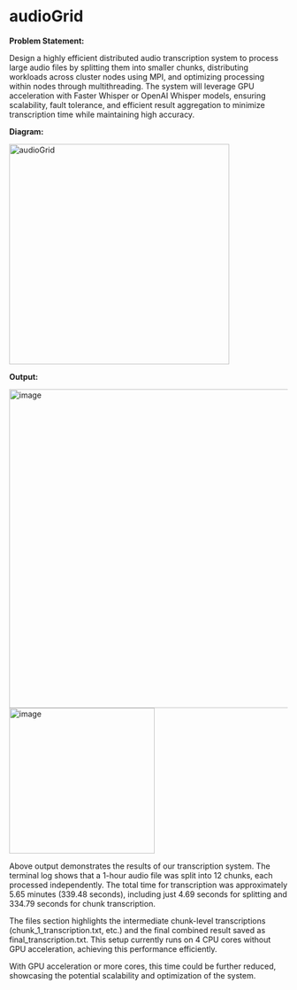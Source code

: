 # audioGrid

**Problem Statement:**

Design a highly efficient distributed audio transcription system to process large audio files by splitting them into smaller chunks, distributing workloads across cluster nodes using MPI, and optimizing processing within nodes through multithreading. The system will leverage GPU acceleration with Faster Whisper or OpenAI Whisper models, ensuring scalability, fault tolerance, and efficient result aggregation to minimize transcription time while maintaining high accuracy.

**Diagram:**

<img width="398" alt="audioGrid" src="https://github.com/user-attachments/assets/fd28ac90-f038-4363-ad62-d3c42f3b8138">

**Output:**

<img width="576" alt="image" src="https://github.com/user-attachments/assets/ada20df2-1085-4cc0-876a-16f56a94a189">


<img width="263" alt="image" src="https://github.com/user-attachments/assets/ec37b146-7012-4bfc-a117-1204f59f81a0">

Above output demonstrates the results of our transcription system. The terminal log shows that a 1-hour audio file was split into 12 chunks, each processed independently. The total time for transcription was approximately 5.65 minutes (339.48 seconds), including just 4.69 seconds for splitting and 334.79 seconds for chunk transcription.

The files section highlights the intermediate chunk-level transcriptions (chunk_1_transcription.txt, etc.) and the final combined result saved as final_transcription.txt. This setup currently runs on 4 CPU cores without GPU acceleration, achieving this performance efficiently.

With GPU acceleration or more cores, this time could be further reduced, showcasing the potential scalability and optimization of the system.





